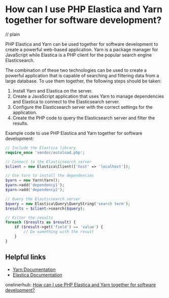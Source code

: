 # How can I use PHP Elastica and Yarn together for software development?
// plain

PHP Elastica and Yarn can be used together for software development to create a powerful web-based application. Yarn is a package manager for JavaScript while Elastica is a PHP client for the popular search engine Elasticsearch.

The combination of these two technologies can be used to create a powerful application that is capable of searching and filtering data from a large database. To use them together, the following steps should be taken:

1. Install Yarn and Elastica on the server.
2. Create a JavaScript application that uses Yarn to manage dependencies and Elastica to connect to the Elasticsearch server.
3. Configure the Elasticsearch server with the correct settings for the application.
4. Create the PHP code to query the Elasticsearch server and filter the results.

Example code to use PHP Elastica and Yarn together for software development:

```php
// Include the Elastica library
require_once 'vendor/autoload.php';

// Connect to the Elasticsearch server
$client = new Elastica\Client(['host' => 'localhost']);

// Use Yarn to install the dependencies
$yarn = new Yarn\Yarn();
$yarn->add('dependency1');
$yarn->add('dependency2');

// Query the Elasticsearch server
$query = new Elastica\Query\QueryString('search term');
$results = $client->search($query);

// Filter the results
foreach ($results as $result) {
    if ($result->get('field') == 'value') {
        // Do something with the result
    }
}
```

## Helpful links

- [Yarn Documentation](https://yarnpkg.com/en/docs)
- [Elastica Documentation](https://github.com/ruflin/Elastica)

onelinerhub: [How can I use PHP Elastica and Yarn together for software development?](https://onelinerhub.com/php-elastica/how-can-i-use-php-elastica-and-yarn-together-for-software-development)